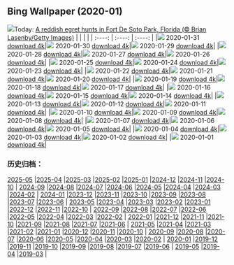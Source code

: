 ## Bing Wallpaper (2020-01)
![](http://cn.bing.com/th?id=OHR.ReddishEgret_EN-US2958831498_UHD.jpg&w=1000)Today: [A reddish egret hunts in Fort De Soto Park, Florida (© Brian Lasenby/Getty Images)](http://cn.bing.com/th?id=OHR.ReddishEgret_EN-US2958831498_UHD.jpg)
|      |      |      |
| :----: | :----: | :----: |
|![](http://cn.bing.com/th?id=OHR.ReddishEgret_EN-US2958831498_UHD.jpg&pid=hp&w=384&h=216&rs=1&c=4) 2020-01-31 [download 4k](http://cn.bing.com/th?id=OHR.ReddishEgret_EN-US2958831498_UHD.jpg)|![](http://cn.bing.com/th?id=OHR.LakeBaikal_EN-US8692095269_UHD.jpg&pid=hp&w=384&h=216&rs=1&c=4) 2020-01-30 [download 4k](http://cn.bing.com/th?id=OHR.LakeBaikal_EN-US8692095269_UHD.jpg)|![](http://cn.bing.com/th?id=OHR.SemucChampey_EN-US8613323076_UHD.jpg&pid=hp&w=384&h=216&rs=1&c=4) 2020-01-29 [download 4k](http://cn.bing.com/th?id=OHR.SemucChampey_EN-US8613323076_UHD.jpg)|
|![](http://cn.bing.com/th?id=OHR.CapeDisappointment_EN-US8548904341_UHD.jpg&pid=hp&w=384&h=216&rs=1&c=4) 2020-01-28 [download 4k](http://cn.bing.com/th?id=OHR.CapeDisappointment_EN-US8548904341_UHD.jpg)|![](http://cn.bing.com/th?id=OHR.NYCLitUp_EN-US8462661548_UHD.jpg&pid=hp&w=384&h=216&rs=1&c=4) 2020-01-27 [download 4k](http://cn.bing.com/th?id=OHR.NYCLitUp_EN-US8462661548_UHD.jpg)|![](http://cn.bing.com/th?id=OHR.TajRepublic_EN-US8399320805_UHD.jpg&pid=hp&w=384&h=216&rs=1&c=4) 2020-01-26 [download 4k](http://cn.bing.com/th?id=OHR.TajRepublic_EN-US8399320805_UHD.jpg)|
|![](http://cn.bing.com/th?id=OHR.SouthernGate_EN-US8348473546_UHD.jpg&pid=hp&w=384&h=216&rs=1&c=4) 2020-01-25 [download 4k](http://cn.bing.com/th?id=OHR.SouthernGate_EN-US8348473546_UHD.jpg)|![](http://cn.bing.com/th?id=OHR.SunlitScree_EN-US8210223982_UHD.jpg&pid=hp&w=384&h=216&rs=1&c=4) 2020-01-24 [download 4k](http://cn.bing.com/th?id=OHR.SunlitScree_EN-US8210223982_UHD.jpg)|![](http://cn.bing.com/th?id=OHR.SafariSavannah_EN-US8123928986_UHD.jpg&pid=hp&w=384&h=216&rs=1&c=4) 2020-01-23 [download 4k](http://cn.bing.com/th?id=OHR.SafariSavannah_EN-US8123928986_UHD.jpg)|
|![](http://cn.bing.com/th?id=OHR.WhitehorseLights_EN-US8047937950_UHD.jpg&pid=hp&w=384&h=216&rs=1&c=4) 2020-01-22 [download 4k](http://cn.bing.com/th?id=OHR.WhitehorseLights_EN-US8047937950_UHD.jpg)|![](http://cn.bing.com/th?id=OHR.HighlandsSquirrel_EN-US7983501314_UHD.jpg&pid=hp&w=384&h=216&rs=1&c=4) 2020-01-21 [download 4k](http://cn.bing.com/th?id=OHR.HighlandsSquirrel_EN-US7983501314_UHD.jpg)|![](http://cn.bing.com/th?id=OHR.MarchWA1963_EN-US7913146423_UHD.jpg&pid=hp&w=384&h=216&rs=1&c=4) 2020-01-20 [download 4k](http://cn.bing.com/th?id=OHR.MarchWA1963_EN-US7913146423_UHD.jpg)|
|![](http://cn.bing.com/th?id=OHR.SpeedFlying_EN-US7854565397_UHD.jpg&pid=hp&w=384&h=216&rs=1&c=4) 2020-01-19 [download 4k](http://cn.bing.com/th?id=OHR.SpeedFlying_EN-US7854565397_UHD.jpg)|![](http://cn.bing.com/th?id=OHR.GypsumSand_EN-US7746438548_UHD.jpg&pid=hp&w=384&h=216&rs=1&c=4) 2020-01-18 [download 4k](http://cn.bing.com/th?id=OHR.GypsumSand_EN-US7746438548_UHD.jpg)|![](http://cn.bing.com/th?id=OHR.CormorantMackerel_EN-US7682867267_UHD.jpg&pid=hp&w=384&h=216&rs=1&c=4) 2020-01-17 [download 4k](http://cn.bing.com/th?id=OHR.CormorantMackerel_EN-US7682867267_UHD.jpg)|
|![](http://cn.bing.com/th?id=OHR.ValGardena_EN-US9768132178_UHD.jpg&pid=hp&w=384&h=216&rs=1&c=4) 2020-01-16 [download 4k](http://cn.bing.com/th?id=OHR.ValGardena_EN-US9768132178_UHD.jpg)|![](http://cn.bing.com/th?id=OHR.Boudhanath_EN-US9594857498_UHD.jpg&pid=hp&w=384&h=216&rs=1&c=4) 2020-01-15 [download 4k](http://cn.bing.com/th?id=OHR.Boudhanath_EN-US9594857498_UHD.jpg)|![](http://cn.bing.com/th?id=OHR.MuskOxWinter_EN-US9539570883_UHD.jpg&pid=hp&w=384&h=216&rs=1&c=4) 2020-01-14 [download 4k](http://cn.bing.com/th?id=OHR.MuskOxWinter_EN-US9539570883_UHD.jpg)|
|![](http://cn.bing.com/th?id=OHR.MtDiablo_EN-US7458508287_UHD.jpg&pid=hp&w=384&h=216&rs=1&c=4) 2020-01-13 [download 4k](http://cn.bing.com/th?id=OHR.MtDiablo_EN-US7458508287_UHD.jpg)|![](http://cn.bing.com/th?id=OHR.Zugspitze_EN-US9404376251_UHD.jpg&pid=hp&w=384&h=216&rs=1&c=4) 2020-01-12 [download 4k](http://cn.bing.com/th?id=OHR.Zugspitze_EN-US9404376251_UHD.jpg)|![](http://cn.bing.com/th?id=OHR.Rakan_EN-US8096736799_UHD.jpg&pid=hp&w=384&h=216&rs=1&c=4) 2020-01-11 [download 4k](http://cn.bing.com/th?id=OHR.Rakan_EN-US8096736799_UHD.jpg)|
|![](http://cn.bing.com/th?id=OHR.LeagueNations_EN-US9107893638_UHD.jpg&pid=hp&w=384&h=216&rs=1&c=4) 2020-01-10 [download 4k](http://cn.bing.com/th?id=OHR.LeagueNations_EN-US9107893638_UHD.jpg)|![](http://cn.bing.com/th?id=OHR.MuirWoods_EN-US8773454918_UHD.jpg&pid=hp&w=384&h=216&rs=1&c=4) 2020-01-09 [download 4k](http://cn.bing.com/th?id=OHR.MuirWoods_EN-US8773454918_UHD.jpg)|![](http://cn.bing.com/th?id=OHR.HeavensGate_EN-US8673063307_UHD.jpg&pid=hp&w=384&h=216&rs=1&c=4) 2020-01-08 [download 4k](http://cn.bing.com/th?id=OHR.HeavensGate_EN-US8673063307_UHD.jpg)|
|![](http://cn.bing.com/th?id=OHR.GalileoMoons_EN-US8600491138_UHD.jpg&pid=hp&w=384&h=216&rs=1&c=4) 2020-01-07 [download 4k](http://cn.bing.com/th?id=OHR.GalileoMoons_EN-US8600491138_UHD.jpg)|![](http://cn.bing.com/th?id=OHR.TrakaiLithuania_EN-US8531258766_UHD.jpg&pid=hp&w=384&h=216&rs=1&c=4) 2020-01-06 [download 4k](http://cn.bing.com/th?id=OHR.TrakaiLithuania_EN-US8531258766_UHD.jpg)|![](http://cn.bing.com/th?id=OHR.BurrowingParakeets_EN-US8189174071_UHD.jpg&pid=hp&w=384&h=216&rs=1&c=4) 2020-01-05 [download 4k](http://cn.bing.com/th?id=OHR.BurrowingParakeets_EN-US8189174071_UHD.jpg)|
|![](http://cn.bing.com/th?id=OHR.WhiteLeviathan_EN-US7446083482_UHD.jpg&pid=hp&w=384&h=216&rs=1&c=4) 2020-01-04 [download 4k](http://cn.bing.com/th?id=OHR.WhiteLeviathan_EN-US7446083482_UHD.jpg)|![](http://cn.bing.com/th?id=OHR.MunroLight_EN-US7297129449_UHD.jpg&pid=hp&w=384&h=216&rs=1&c=4) 2020-01-03 [download 4k](http://cn.bing.com/th?id=OHR.MunroLight_EN-US7297129449_UHD.jpg)|![](http://cn.bing.com/th?id=OHR.WhirlpoolFinland_EN-US4174367622_UHD.jpg&pid=hp&w=384&h=216&rs=1&c=4) 2020-01-02 [download 4k](http://cn.bing.com/th?id=OHR.WhirlpoolFinland_EN-US4174367622_UHD.jpg)|
|![](http://cn.bing.com/th?id=OHR.SnowHare_EN-US4373999242_UHD.jpg&pid=hp&w=384&h=216&rs=1&c=4) 2020-01-01 [download 4k](http://cn.bing.com/th?id=OHR.SnowHare_EN-US4373999242_UHD.jpg)|
### 历史归档：
[2025-05](/picture/2025-05/) |[2025-04](/picture/2025-04/) |[2025-03](/picture/2025-03/) |[2025-02](/picture/2025-02/) |[2025-01](/picture/2025-01/) |[2024-12](/picture/2024-12/) |[2024-11](/picture/2024-11/) |[2024-10](/picture/2024-10/) |
[2024-09](/picture/2024-09/) |[2024-08](/picture/2024-08/) |[2024-07](/picture/2024-07/) |[2024-06](/picture/2024-06/) |[2024-05](/picture/2024-05/) |[2024-04](/picture/2024-04/) |[2024-03](/picture/2024-03/) |[2024-02](/picture/2024-02/) |
[2024-01](/picture/2024-01/) |[2023-12](/picture/2023-12/) |[2023-11](/picture/2023-11/) |[2023-10](/picture/2023-10/) |[2023-09](/picture/2023-09/) |[2023-08](/picture/2023-08/) |[2023-07](/picture/2023-07/) |[2023-06](/picture/2023-06/) |
[2023-05](/picture/2023-05/) |[2023-04](/picture/2023-04/) |[2023-03](/picture/2023-03/) |[2023-02](/picture/2023-02/) |[2023-01](/picture/2023-01/) |[2022-12](/picture/2022-12/) |[2022-11](/picture/2022-11/) |[2022-10](/picture/2022-10/) |
[2022-09](/picture/2022-09/) |[2022-08](/picture/2022-08/) |[2022-07](/picture/2022-07/) |[2022-06](/picture/2022-06/) |[2022-05](/picture/2022-05/) |[2022-04](/picture/2022-04/) |[2022-03](/picture/2022-03/) |[2022-02](/picture/2022-02/) |
[2022-01](/picture/2022-01/) |[2021-12](/picture/2021-12/) |[2021-11](/picture/2021-11/) |[2021-10](/picture/2021-10/) |[2021-09](/picture/2021-09/) |[2021-08](/picture/2021-08/) |[2021-07](/picture/2021-07/) |[2021-06](/picture/2021-06/) |
[2021-05](/picture/2021-05/) |[2021-04](/picture/2021-04/) |[2021-03](/picture/2021-03/) |[2021-02](/picture/2021-02/) |[2021-01](/picture/2021-01/) |[2020-12](/picture/2020-12/) |[2020-11](/picture/2020-11/) |[2020-10](/picture/2020-10/) |
[2020-09](/picture/2020-09/) |[2020-08](/picture/2020-08/) |[2020-07](/picture/2020-07/) |[2020-06](/picture/2020-06/) |[2020-05](/picture/2020-05/) |[2020-04](/picture/2020-04/) |[2020-03](/picture/2020-03/) |[2020-02](/picture/2020-02/) |
[2020-01](/picture/2020-01/) |[2019-12](/picture/2019-12/) |[2019-11](/picture/2019-11/) |[2019-10](/picture/2019-10/) |[2019-09](/picture/2019-09/) |[2019-08](/picture/2019-08/) |[2019-07](/picture/2019-07/) |[2019-06](/picture/2019-06/) |
[2019-05](/picture/2019-05/) |[2019-04](/picture/2019-04/) |[2019-03](/picture/2019-03/) |
